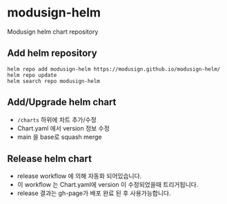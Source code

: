# modusign-helm
Modusign helm chart repository

## Add helm repository
```
helm repo add modusign-helm https://modusign.github.io/modusign-helm/
helm repo update
helm search repo modusign-helm
```

## Add/Upgrade helm chart
- `/charts` 하위에 차트 추가/수정
- Chart.yaml 에서 version 정보 수정
- main 을 base로 squash merge

## Release helm chart
- release workflow 에 의해 자동화 되어있습니다.
- 이 workflow 는 Chart.yaml에 version 이 수정되었을때 트리거됩니다.
- release 결과는 gh-page가 배포 완료 된 후 사용가능합니다.
